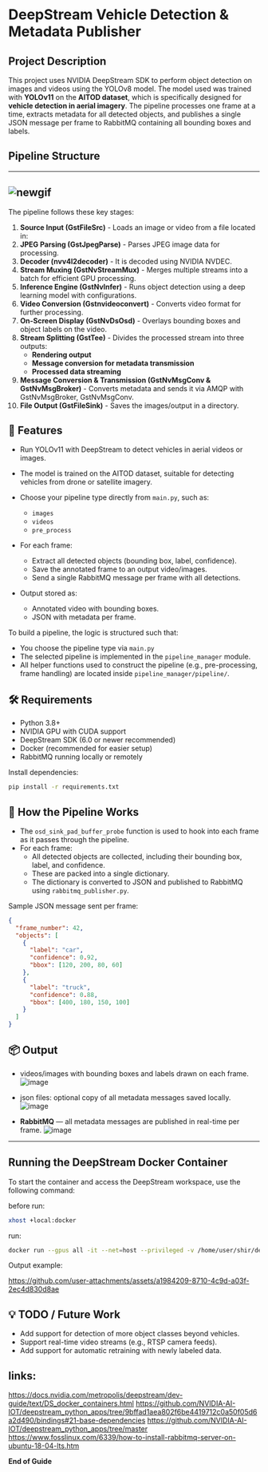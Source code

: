 # DeepStream Vehicle Detection & Metadata Publisher


## Project Description
This project uses NVIDIA DeepStream SDK to perform object detection on images and videos using the YOLOv8 model. 
The model used was trained with **YOLOv11** on the **AITOD dataset**, which is specifically designed for **vehicle detection in aerial imagery**. 
The pipeline processes one frame at a time, extracts metadata for all detected objects, and publishes a single JSON message per frame to RabbitMQ containing all bounding boxes and labels.


## Pipeline Structure
---
![newgif](https://github.com/user-attachments/assets/17118b7e-009d-4bf4-b3f5-7d9891526018)
---

The pipeline follows these key stages:

1. **Source Input (GstFileSrc)** - Loads an image or video from a file located in:
2. **JPEG Parsing (GstJpegParse)** - Parses JPEG image data for processing.
3. **Decoder (nvv4l2decoder)** - It is decoded using NVIDIA NVDEC.
4. **Stream Muxing (GstNvStreamMux)** - Merges multiple streams into a batch for efficient GPU processing.
5. **Inference Engine (GstNvInfer)** - Runs object detection using a deep learning model with configurations.
6. **Video Conversion (Gstnvideoconvert)** - Converts video format for further processing.
7. **On-Screen Display (GstNvDsOsd)** - Overlays bounding boxes and object labels on the video.
8. **Stream Splitting (GstTee)** - Divides the processed stream into three outputs:
   - **Rendering output**
   - **Message conversion for metadata transmission**
   - **Processed data streaming**
9. **Message Conversion & Transmission (GstNvMsgConv & GstNvMsgBroker)** - Converts metadata and sends it via AMQP with GstNvMsgBroker, GstNvMsgConv.
10. **File Output (GstFileSink)** - Saves the images/output in a directory.


## 🚀 Features

- Run YOLOv11 with DeepStream to detect vehicles in aerial videos or images.
- The model is trained on the AITOD dataset, suitable for detecting vehicles from drone or satellite imagery.
- Choose your pipeline type directly from `main.py`, such as:
  - `images`
  - `videos`
  - `pre_process`

- For each frame:
  - Extract all detected objects (bounding box, label, confidence).
  - Save the annotated frame to an output video/images.
  - Send a single RabbitMQ message per frame with all detections.
- Output stored as:
  - Annotated video with bounding boxes.
  - JSON with metadata per frame.

To build a pipeline, the logic is structured such that:
- You choose the pipeline type via `main.py`
- The selected pipeline is implemented in the `pipeline_manager` module.
- All helper functions used to construct the pipeline (e.g., pre-processing, frame handling) are located inside `pipeline_manager/pipeline/`.


## 🛠️ Requirements

- Python 3.8+
- NVIDIA GPU with CUDA support
- DeepStream SDK (6.0 or newer recommended)
- Docker (recommended for easier setup)
- RabbitMQ running locally or remotely

Install dependencies:

```bash
pip install -r requirements.txt
```

## 🧠 How the Pipeline Works

- The `osd_sink_pad_buffer_probe` function is used to hook into each frame as it passes through the pipeline.
- For each frame:
  - All detected objects are collected, including their bounding box, label, and confidence.
  - These are packed into a single dictionary.
  - The dictionary is converted to JSON and published to RabbitMQ using `rabbitmq_publisher.py`.

Sample JSON message sent per frame:

```json
{
  "frame_number": 42,
  "objects": [
    {
      "label": "car",
      "confidence": 0.92,
      "bbox": [120, 200, 80, 60]
    },
    {
      "label": "truck",
      "confidence": 0.88,
      "bbox": [400, 180, 150, 100]
    }
  ]
}
```

## 📦 Output

- videos/images with bounding boxes and labels drawn on each frame.
  ![image](https://github.com/user-attachments/assets/9f4c6452-76fa-49fb-9fba-8ab915745ff0)

- json files: optional copy of all metadata messages saved locally.
  ![image](https://github.com/user-attachments/assets/97149f65-ad6a-4a19-a58c-4541380463a2)

- **RabbitMQ** — all metadata messages are published in real-time per frame.
![image](https://github.com/user-attachments/assets/30c9d5b5-f4d2-492c-ac88-03633154cce3)

---


## Running the DeepStream Docker Container
To start the container and access the DeepStream workspace, use the following command:

before run: 
```bash
xhost +local:docker
```
run:

```bash
docker run --gpus all -it --net=host --privileged -v /home/user/shir/deepstream:/workspace/deepstream -e DISPLAY=$DISPLAY shir:4
```

Output example:


https://github.com/user-attachments/assets/a1984209-8710-4c9d-a03f-2ec4d830d8ae



## 💡 TODO / Future Work

- Add support for detection of more object classes beyond vehicles.
- Support real-time video streams (e.g., RTSP camera feeds).
- Add support for automatic retraining with newly labeled data.

## links:
https://docs.nvidia.com/metropolis/deepstream/dev-guide/text/DS_docker_containers.html
https://github.com/NVIDIA-AI-IOT/deepstream_python_apps/tree/9bffad1aea802f6be4419712c0a50f05d6a2d490/bindings#21-base-dependencies
https://github.com/NVIDIA-AI-IOT/deepstream_python_apps/tree/master
https://www.fosslinux.com/6339/how-to-install-rabbitmq-server-on-ubuntu-18-04-lts.htm




**End of Guide**

